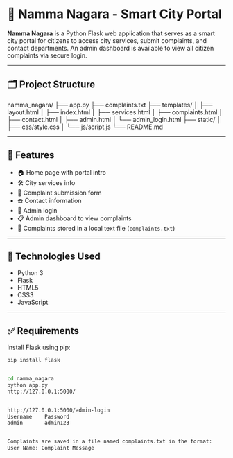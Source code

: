# 🌆 Namma Nagara - Smart City Portal

**Namma Nagara** is a Python Flask web application that serves as a smart city portal for citizens to access city services, submit complaints, and contact departments. An admin dashboard is available to view all citizen complaints via secure login.

---

## 🗂️ Project Structure

namma_nagara/ ├── app.py ├── complaints.txt ├── templates/ │ ├── layout.html │ ├── index.html │ ├── services.html │ ├── complaints.html │ ├── contact.html │ ├── admin.html │ └── admin_login.html ├── static/ │ ├── css/style.css │ └── js/script.js └── README.md


---

## 🚀 Features

- 🏠 Home page with portal intro
- 🛠️ City services info
- 📝 Complaint submission form
- ☎️ Contact information
- 🔐 Admin login
- 📋 Admin dashboard to view complaints
- 💾 Complaints stored in a local text file (`complaints.txt`)

---

## 🔧 Technologies Used

- Python 3
- Flask
- HTML5
- CSS3
- JavaScript

---

## ✅ Requirements

Install Flask using pip:

```bash
pip install flask


cd namma_nagara
python app.py
http://127.0.0.1:5000/


http://127.0.0.1:5000/admin-login
Username	Password
admin	    admin123


Complaints are saved in a file named complaints.txt in the format:
User Name: Complaint Message